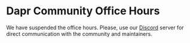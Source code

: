 # Dapr Community Office Hours

We have suspended the office hours. Please, use our [Discord](https://aka.ms/dapr-discord) server for direct communication with the community and maintainers.

